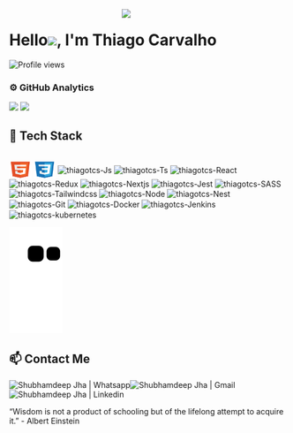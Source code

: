 <img align="right" src="https://github.com/josepholiveira/josepholiveira/blob/master/images/illustration.png" width="300" />

#  Hello<img src="https://raw.githubusercontent.com/kaueMarques/kaueMarques/master/hi.gif" height="30px">, I'm Thiago Carvalho
<p align="left"> <img src="https://komarev.com/ghpvc/?username=thiagotcs&color=yellow" alt="Profile views" /> </p>

<!--

- 🔥 I’m a full stack developer that loves everything about coding. 

- 💬 Ask me about **HTML, CSS, JavaScript, Typescript, React, Node.JS**


- 🔭 I’m currently working at [Rocketseat](https://github.com/Rocketseat)

- ▶️ I (not) regularly post videos on [youtube.com/maykbrito](https://youtube.com/maykbrito)

- ⚡ Fun fact **Oneye 😜**

- 👨‍💻 More at [maykbrito.dev](https://maykbrito.dev)
-->



### ⚙️ GitHub Analytics
<p align="left">
  <img width="530" src="https://github-readme-stats.vercel.app/api?username=thiagotcs&show_icons=true&theme=vision-friendly-dark&include_all_commits=true&count_private=true"/>
  <img width="530" src="https://github-readme-stats.vercel.app/api/top-langs/?username=thiagotcs&layout=compact&langs_count=7&theme=vision-friendly-dark"/>
</p>

## 🚀 Tech Stack

<div style="display: inline_block"><br>
  <img align="center" alt="thiagotcs-HTML" height="30" width="40" src="https://raw.githubusercontent.com/devicons/devicon/master/icons/html5/html5-original.svg">
  <img align="center" alt="thiagotcs-CSS" height="30" width="40" src="https://raw.githubusercontent.com/devicons/devicon/master/icons/css3/css3-original.svg"> 
  <img align="center" alt="thiagotcs-Js" height="30" width="40" src="https://cdn.jsdelivr.net/gh/devicons/devicon/icons/javascript/javascript-original.svg">
  <img align="center" alt="thiagotcs-Ts" height="30" width="40" src="https://cdn.jsdelivr.net/gh/devicons/devicon/icons/typescript/typescript-original.svg">
  <img align="center" alt="thiagotcs-React" height="30" width="40" src="https://cdn.jsdelivr.net/gh/devicons/devicon/icons/react/react-original.svg">
  <img align="center" alt="thiagotcs-Redux" height="30" width="40" src="https://cdn.jsdelivr.net/gh/devicons/devicon/icons/redux/redux-original.svg">
  <img align="center" alt="thiagotcs-Nextjs" height="30" width="40" src="https://cdn.jsdelivr.net/gh/devicons/devicon/icons/nextjs/nextjs-original.svg">
  <img align="center" alt="thiagotcs-Jest" height="30" width="40" src="https://cdn.jsdelivr.net/gh/devicons/devicon/icons/jest/jest-plain.svg">
  <img align="center" alt="thiagotcs-SASS" height="30" width="40" src="https://cdn.jsdelivr.net/gh/devicons/devicon/icons/sass/sass-original.svg">
  <img align="center" alt="thiagotcs-Tailwindcss" height="30" width="40" src="https://cdn.jsdelivr.net/gh/devicons/devicon/icons/tailwindcss/tailwindcss-plain.svg">
  <img align="center" alt="thiagotcs-Node" height="30" width="40" src="https://cdn.jsdelivr.net/gh/devicons/devicon/icons/nodejs/nodejs-plain.svg">
  <img align="center" alt="thiagotcs-Nest" height="30" width="40" src="https://cdn.jsdelivr.net/gh/devicons/devicon/icons/nestjs/nestjs-plain.svg">
  <img align="center" alt="thiagotcs-Git" height="30" width="40" src="https://cdn.jsdelivr.net/gh/devicons/devicon/icons/git/git-original.svg">
  <img align="center" alt="thiagotcs-Docker" height="30" width="40" src="https://cdn.jsdelivr.net/gh/devicons/devicon/icons/docker/docker-original.svg">
  <img align="center" alt="thiagotcs-Jenkins" height="30" width="40" src="https://cdn.jsdelivr.net/gh/devicons/devicon/icons/jenkins/jenkins-original.svg">
  <img align="center" alt="thiagotcs-kubernetes" height="30" width="40" src="https://cdn.jsdelivr.net/gh/devicons/devicon/icons/kubernetes/kubernetes-plain.svg">

  ![Snake animation](https://github.com/rafaballerini/rafaballerini/blob/output/github-contribution-grid-snake.svg)
 </div>

## 📫 Contact Me
    
<p>
  <a href="https://wa.me/5544991527385">
    <img align="left" alt="Shubhamdeep Jha | Whatsapp" src="https://img.shields.io/badge/WhatsApp-25D366?style=for-the-badge&logo=whatsapp&logoColor=white" />
  </a>
  <a href="mailto:thiagotcs.dev@gmail.com">
    <img align="left" alt="Shubhamdeep Jha | Gmail" src="https://img.shields.io/badge/Gmail-D14836?style=for-the-badge&logo=gmail&logoColor=white" />
  </a>
  <a href="https://in.linkedin.com/in/thiagocarvalhofrontend/">
    <img align="left" alt="Shubhamdeep Jha | Linkedin" src="https://img.shields.io/badge/LinkedIn-0077B5?style=for-the-badge&logo=linkedin&logoColor=white" />
  </a>
</p>
</br></br>

“Wisdom is not a product of schooling but of the lifelong attempt to acquire it.” - Albert Einstein


